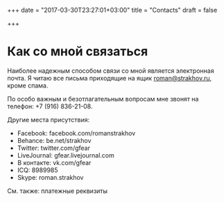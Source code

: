 +++
date = "2017-03-30T23:27:01+03:00"
title = "Contacts"
draft = false

+++

# Как со мной связаться

Наиболее надежным способом связи со мной является электронная почта. Я читаю все письма приходящие на ящик roman@strakhov.ru, кроме спама.

По особо важным и безотлагательным вопросам мне звонят на телефон: +7 (916) 836-21-08.

Другие места присутствия:

* Facebook: facebook.com/romanstrakhov
* Behance: be.net/strakhov
* Twitter: twitter.com/gfear
* LiveJournal: gfear.livejournal.com
* В контакте: vk.com/gfear
* ICQ: 8989985
* Skype: roman.strakhov

См. также: платежные реквизиты